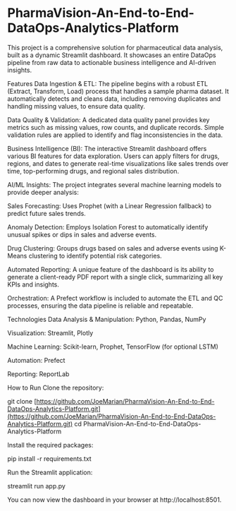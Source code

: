 # PharmaVision-An-End-to-End-DataOps-Analytics-Platform

This project is a comprehensive solution for pharmaceutical data analysis, built as a dynamic Streamlit dashboard. It showcases an entire DataOps pipeline from raw data to actionable business intelligence and AI-driven insights.

Features
Data Ingestion & ETL: The pipeline begins with a robust ETL (Extract, Transform, Load) process that handles a sample pharma dataset. It automatically detects and cleans data, including removing duplicates and handling missing values, to ensure data quality.

Data Quality & Validation: A dedicated data quality panel provides key metrics such as missing values, row counts, and duplicate records. Simple validation rules are applied to identify and flag inconsistencies in the data.

Business Intelligence (BI): The interactive Streamlit dashboard offers various BI features for data exploration. Users can apply filters for drugs, regions, and dates to generate real-time visualizations like sales trends over time, top-performing drugs, and regional sales distribution.

AI/ML Insights: The project integrates several machine learning models to provide deeper analysis:

Sales Forecasting: Uses Prophet (with a Linear Regression fallback) to predict future sales trends.

Anomaly Detection: Employs Isolation Forest to automatically identify unusual spikes or dips in sales and adverse events.

Drug Clustering: Groups drugs based on sales and adverse events using K-Means clustering to identify potential risk categories.

Automated Reporting: A unique feature of the dashboard is its ability to generate a client-ready PDF report with a single click, summarizing all key KPIs and insights.

Orchestration: A Prefect workflow is included to automate the ETL and QC processes, ensuring the data pipeline is reliable and repeatable.

Technologies
Data Analysis & Manipulation: Python, Pandas, NumPy

Visualization: Streamlit, Plotly

Machine Learning: Scikit-learn, Prophet, TensorFlow (for optional LSTM)

Automation: Prefect

Reporting: ReportLab

How to Run
Clone the repository:

git clone [https://github.com/JoeMarian/PharmaVision-An-End-to-End-DataOps-Analytics-Platform.git](https://github.com/JoeMarian/PharmaVision-An-End-to-End-DataOps-Analytics-Platform.git)
cd PharmaVision-An-End-to-End-DataOps-Analytics-Platform

Install the required packages:

pip install -r requirements.txt

Run the Streamlit application:

streamlit run app.py

You can now view the dashboard in your browser at http://localhost:8501.
